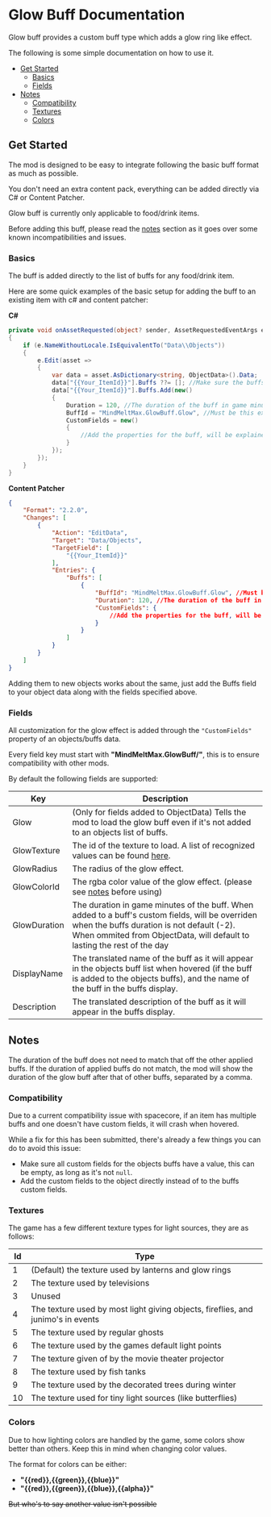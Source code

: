 # Glow Buff Documentation

Glow buff provides a custom buff type which adds a glow ring like effect.

The following is some simple documentation on how to use it.

* [Get Started](#get-started)
	* [Basics](#basics)
	* [Fields](#fields)
* [Notes](#notes)
	* [Compatibility](#compatibility)
	* [Textures](#textures)
	* [Colors](#colors)

## Get Started

The mod is designed to be easy to integrate following the basic buff format as much as possible.

You don't need an extra content pack, everything can be added directly via C# or Content Patcher.

Glow buff is currently only applicable to food/drink items.

Before adding this buff, please read the [notes](#notes) section as it goes over some known incompatibilities and issues.

### Basics

The buff is added directly to the list of buffs for any food/drink item.

Here are some quick examples of the basic setup for adding the buff to an existing item with c# and content patcher:

**C#**
```cs
private void onAssetRequested(object? sender, AssetRequestedEventArgs e)
{
	if (e.NameWithoutLocale.IsEquivalentTo("Data\\Objects"))
	{
		e.Edit(asset => 
		{
			var data = asset.AsDictionary<string, ObjectData>().Data;
			data["{{Your_ItemId}}"].Buffs ??= []; //Make sure the buffs list exists
			data["{{Your_ItemId}}"].Buffs.Add(new()
			{
				Duration = 120, //The duration of the buff in game minutes
				BuffId = "MindMeltMax.GlowBuff.Glow", //Must be this exact Id to load the correct buff
				CustomFields = new()
				{
					//Add the properties for the buff, will be explained in Fields
				}
			});
		});
	}
}
```

**Content Patcher**
```json
{
  	"Format": "2.2.0",
  	"Changes": [
    	{
      		"Action": "EditData",
      		"Target": "Data/Objects",
      		"TargetField": [
        		"{{Your_ItemId}}"
      		],
      		"Entries": {
				"Buffs": [
					{
						"BuffId": "MindMeltMax.GlowBuff.Glow", //Must be this exact Id to load the correct buff
						"Duration": 120, //The duration of the buff in game minutes
						"CustomFields": {
							//Add the properties for the buff, will be explained in Fields
						}
					}
				]
      		}
    	}
  	]
}
```

Adding them to new objects works about the same, just add the Buffs field to your object data along with the fields specified above.

### Fields

All customization for the glow effect is added through the ``"CustomFields"`` property of an objects/buffs data.

Every field key must start with **"MindMeltMax.GlowBuff/"**, this is to ensure compatibility with other mods.

By default the following fields are supported:

| Key | Description |
| --- | ----------- |
| Glow | (Only for fields added to ObjectData) Tells the mod to load the glow buff even if it's not added to an objects list of buffs. |
| GlowTexture | The id of the texture to load. A list of recognized values can be found [here](#textures). |
| GlowRadius | The radius of the glow effect. |
| GlowColorId | The rgba color value of the glow effect. (please see [notes](#colors) before using) |
| GlowDuration | The duration in game minutes of the buff. When added to a buff's custom fields, will be overriden when the buffs duration is not default (-2). When ommited from ObjectData, will default to lasting the rest of the day |
| DisplayName | The translated name of the buff as it will appear in the objects buff list when hovered (if the buff is added to the objects buffs), and the name of the buff in the buffs display. |
| Description | The translated description of the buff as it will appear in the buffs display. |

## Notes

The duration of the buff does not need to match that off the other applied buffs. If the duration of applied buffs do not match, the mod will show the duration of the glow buff after that of other buffs, separated by a comma.

### Compatibility

Due to a current compatibility issue with spacecore, if an item has multiple buffs and one doesn't have custom fields, it will crash when hovered.

While a fix for this has been submitted, there's already a few things you can do to avoid this issue:

* Make sure all custom fields for the objects buffs have a value, this can be empty, as long as it's not ``null``.
* Add the custom fields to the object directly instead of to the buffs custom fields.

### Textures

The game has a few different texture types for light sources, they are as follows:

| Id | Type |
| -- | ---- |
| 1 | (Default) the texture used by lanterns and glow rings |
| 2 | The texture used by televisions |
| 3 | Unused |
| 4 | The texture used by most light giving objects, fireflies, and junimo's in events |
| 5 | The texture used by regular ghosts |
| 6 | The texture used by the games default light points |
| 7 | The texture given of by the movie theater projector |
| 8 | The texture used by fish tanks |
| 9 | The texture used by the decorated trees during winter |
| 10 | The texture used for tiny light sources (like butterflies) |

### Colors

Due to how lighting colors are handled by the game, some colors show better than others. Keep this in mind when changing color values.

The format for colors can be either:

* **"{{red}},{{green}},{{blue}}"**
* **"{{red}},{{green}},{{blue}},{{alpha}}"**

~~But who's to say another value isn't possible~~